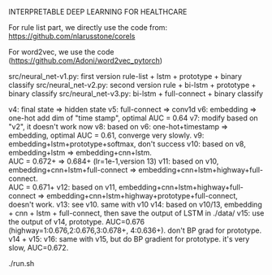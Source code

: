 INTERPRETABLE DEEP LEARNING FOR HEALTHCARE


For rule list part, we directly use the code from:
https://github.com/nlarusstone/corels

For word2vec, we use the code (https://github.com/Adoni/word2vec_pytorch)

src/neural_net-v1.py:  first version rule-list + lstm + prototype + binary classify
src/neural_net-v2.py:  second version rule + bi-lstm + prototype + binary classify
src/neural_net-v3.py:  bi-lstm + full-connect + binary classify 

v4: final state => hidden state
v5: full-connect => conv1d
v6: embedding => one-hot  add dim of "time stamp", optimal AUC = 0.64
v7: modify based on "v2", it doesn't work now 
v8: based on v6:  one-hot+timestamp => embedding, optimal AUC = 0.61, converge very slowly.
v9: embedding+lstm+prototype+softmax, don't success
v10: based on v8, embedding+lstm => embedding+cnn+lstm.  
 AUC = 0.672+ => 0.684+ (lr=1e-1,version 13)
v11: based on v10, embedding+cnn+lstm+full-connect => embedding+cnn+lstm+highway+full-connect.   
AUC = 0.671+
v12: based on v11, embedding+cnn+lstm+highway+full-connect => embedding+cnn+lstm+highway+prototype+full-connect, doesn't work.
v13: see v10. same with v10
v14: based on v10/13, embedding + cnn + lstm + full-connect, then save the output of LSTM in ./data/
v15: use the output of v14, prototype. AUC=0.676 (highway=1:0.676,2:0.676,3:0.678+, 4:0.636+).   don't BP grad for prototype.
v14 + v15:
v16: same with v15, but do BP gradient for prototype. it's very slow, AUC=0.672.

./run.sh


